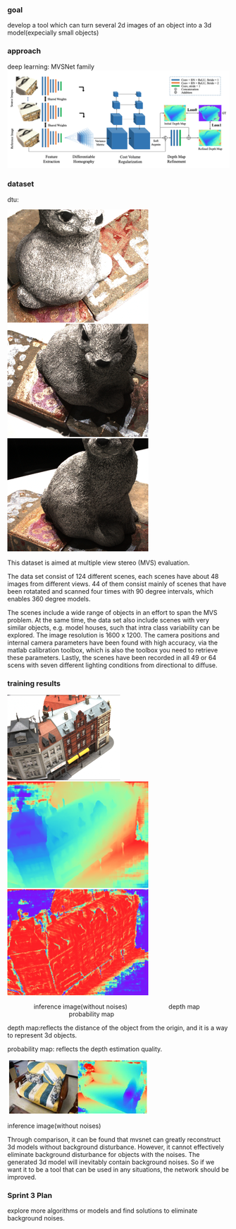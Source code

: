 

### goal
  develop a tool which can turn several 2d images of an object into a 3d model(expecially small objects)

### approach 
  deep learning:  MVSNet family 
  ![](/images/MVSNet.png)
### dataset
  dtu:
  
 ![](/images/cat_01.png) ![](/images/cat_11.png) ![](/images/cat_21.png)
  
  This dataset is aimed at multiple view stereo (MVS) evaluation.
  
  The data set consist of 124 different scenes, each scenes have about 48 images from different views. 44 of them consist mainly of scenes that have been rotatated and scanned four times with 90 degree intervals, which enables 360 degree models. 
  
  The scenes include a wide range of objects in an effort to span the MVS problem. At the same time, the data set also include scenes with very similar objects, e.g. model houses, such that intra class variability can be explored. The image resolution is 1600 x 1200. The camera positions and internal camera parameters have been found with high accuracy, via the matlab calibration toolbox, which is also the toolbox you need to retrieve these parameters. Lastly, the scenes have been recorded in all 49 or 64 scens with seven different lighting conditions from directional to diffuse.

### training results
   ![](/images/building1.png)![](/images/depth1.png)![](/images/probability1.png)
   
  &emsp;&emsp;&emsp;&emsp; inference image(without noises) &emsp; &emsp; &emsp; &emsp; &emsp;                 depth map        &emsp;&emsp; &emsp; &emsp; &emsp; &emsp; &emsp;&emsp; &emsp; &emsp; &emsp;        probability map                       
   
 depth map:reflects the distance of the object from the origin, and it is a way to represent 3d objects.
 
 probability map: reflects the depth estimation quality.
 
   ![](/images/sofa1.png)
   
   inference image(without noises)
   
 Through comparison, it can be found that mvsnet can greatly reconstruct 3d models without background disturbance. However, it cannot effectively eliminate background disturbance for objects with the noises. The generated 3d model will inevitably contain background noises.
 So if we want it to be a tool that can be used in any situations, the network should be improved.
 
 ### Sprint 3 Plan
  explore more algorithms or models and find solutions to eliminate background noises.
   
